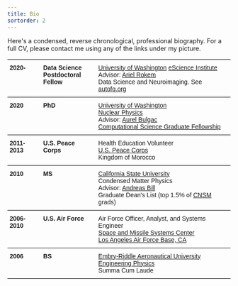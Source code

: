```yaml
---
title: Bio
sortorder: 2
---
```


Here's a condensed, reverse chronological, professional biography. For a
full CV, please contact me using any of the links under my picture.

<style type="text/css">
.tg  {border-collapse:collapse;border-spacing:0;}
.tg td{
    border-bottom-width: 1px;
    border-color:black;
    border-style:solid;
    border-top-width:1px;
    border-width:1px 0;
    font-family:Arial,sans-serif;
    font-size:14px;
    font-weight:normal;
    overflow:hidden;
    padding:10px 5px;
    word-break:normal;
}
.tg th{
    border-bottom-width:1px;
    border-color:black;
    border-style:solid;
    border-top-width:1px;
    border-width:1px 0;
    font-family:Arial,sans-serif;
    font-size:14px;
    font-weight:normal;
    overflow:hidden;
    padding:10px 5px;
    word-break:normal;
}
.tg .tg-1wig{
    font-weight:bold;
    text-align:left;
    vertical-align:top
}
.tg .tg-0lax{
    text-align:left;
    vertical-align:top
}
.tg .tg-3kij{
    font-weight:bold;
    text-align:left;
    vertical-align:top
}
.tg .tg-tf2e{
    text-align:left;
    vertical-align:top
}
</style>
<table class="tg">
<tbody>
  <tr>
    <td class="tg-1wig">2020-</td>
    <td class="tg-1wig">Data Science<br>Postdoctoral<br>Fellow</td>
    <td class="tg-0lax">
      <a href="https://www.washington.edu/"
         target="_blank"
         rel="noopener noreferrer">University of Washington</a>
      <a href="https://escience.washington.edu/"
         target="_blank"
         rel="noopener noreferrer">eScience Institute</a>
      <br>
      Advisor:
      <a href="https://arokem.org"
         target="_blank"
         rel="noopener noreferrer">Ariel Rokem</a>
      <br>
      Data Science and Neuroimaging. See
      <a href="https://autofq.org"
         target="_blank"
         rel="noopener noreferrer">autofq.org</a>
    </td>
  </tr>
  <tr>
    <td class="tg-1wig">2020</td>
    <td class="tg-1wig">PhD</td>
    <td class="tg-0lax">
      <a href="https://phys.washington.edu/"
         target="_blank"
         rel="noopener noreferrer">University of Washington</a>
      <br>
      <a href="https://phys.washington.edu/research/research-groups/nuclear-theory-group"
         target="_blank"
         rel="noopener noreferrer">Nuclear Physics</a>
      <br>
      Advisor: 
      <a href="https://faculty.washington.edu/bulgac/"
         target="_blank"
         rel="noopener noreferrer">Aurel Bulgac</a>
      <br>
      <a href="https://www.krellinst.org/csgf/"
         target="_blank"
         rel="noopener noreferrer">Computational Science Graduate Fellowship</a>
    </td>
  </tr>
  <tr>
    <td class="tg-1wig">2011-2013</td>
    <td class="tg-1wig">U.S. Peace Corps</td>
    <td class="tg-0lax">
      Health Education Volunteer
      <br>
      <a href="https://www.peacecorps.gov/"
         target="_blank"
         rel="noopener noreferrer">U.S. Peace Corps</a>
      <br>
      Kingdom of Morocco
    </td>
  </tr>
  <tr>
    <td class="tg-3kij">2010</td>
    <td class="tg-3kij">MS</td>
    <td class="tg-tf2e">
      <a href="https://www.csulb.edu/physics-astronomy"
         target="_blank"
         rel="noopener noreferrer">California State University</a>
      <br>
      Condensed Matter Physics
      <br>
      Advisor:
      <a href="http://web.csulb.edu/~abill/"
         target="_blank"
         rel="noopener noreferrer">Andreas Bill</a>
      <br>
      Graduate Dean's List (top 1.5% of
      <a href="https://www.csulb.edu/college-of-natural-sciences-and-mathematics"
         target="_blank"
         rel="noopener noreferrer">CNSM</a>
      grads)
    </td>
  </tr>
  <tr>
    <td class="tg-1wig">2006-2010</td>
    <td class="tg-1wig">U.S. Air Force</td>
    <td class="tg-0lax">
      Air Force Officer, Analyst, and Systems Engineer
      <br>
      <a href="https://www.losangeles.af.mil/About-Us/Fact-Sheets/Article/343702/space-and-missile-systems-center/"
         target="_blank"
         rel="noopener noreferrer">Space and Missile Systems Center</a>
      <br>
      <a href="https://www.losangeles.af.mil/"
         target="_blank"
         rel="noopener noreferrer">Los Angeles Air Force Base, CA</a>
    </td>
  </tr>
  <tr>
    <td class="tg-1wig">2006</td>
    <td class="tg-1wig">BS</td>
    <td class="tg-0lax">
      <a href="https://daytonabeach.erau.edu/college-arts-sciences/physical-sciences"
         target="_blank"
         rel="noopener noreferrer">Embry-Riddle Aeronautical University</a>
      <br>
      <a href="https://erau.edu/degrees/bachelor/engineering-physics"
         target="_blank"
         rel="noopener noreferrer">Engineering Physics</a>
      <br>
      Summa Cum Laude
    </td>
  </tr>
</tbody>
</table>
